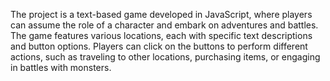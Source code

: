 The project is a text-based game developed in JavaScript, where players can assume the role of a character and embark on adventures and battles. The game features various locations, each with specific text descriptions and button options. Players can click on the buttons to perform different actions, such as traveling to other locations, purchasing items, or engaging in battles with monsters.

